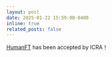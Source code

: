 ```yaml
---
layout: post
date: 2025-01-22 15:59:00-0400
inline: true
related_posts: false
---
```

<a href="https://arxiv.org/abs/2410.10353">HumanFT</a>  has been accepted by ICRA！
